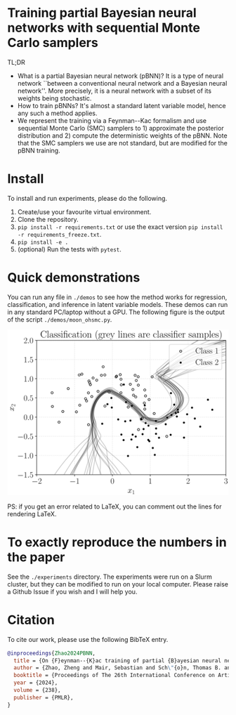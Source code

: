 # Training partial Bayesian neural networks with sequential Monte Carlo samplers

TL;DR

- What is a partial Bayesian neural network (pBNN)? It is a type of neural network ``between a conventional neural network and a Bayesian neural network''. More precisely, it is a neural network with a subset of its weights being stochastic.
- How to train pBNNs? It's almost a standard latent variable model, hence any such a method applies.
- We represent the training via a Feynman--Kac formalism and use sequential Monte Carlo (SMC) samplers to 1) approximate the posterior distribution and 2) compute the deterministic weights of the pBNN. Note that the SMC samplers we use are not standard, but are modified for the pBNN training.

# Install

To install and run experiments, please do the following.

1. Create/use your favourite virtual environment. 
2. Clone the repository.
3. `pip install -r requirements.txt` or use the exact version `pip install -r requirements_freeze.txt`.
4. `pip install -e .`
5. (optional) Run the tests with `pytest`.

# Quick demonstrations

You can run any file in `./demos` to see how the method works for regression, classification, and inference in latent variable models. These demos can run in any standard PC/laptop without a GPU. The following figure is the output of the script `./demos/moon_ohsmc.py`. 

![](./figs/moon_ohsmc.svg "Obtained from ./demos/moon_ohsmc.py")

PS: if you get an error related to LaTeX, you can comment out the lines for rendering LaTeX.

# To exactly reproduce the numbers in the paper
See the `./experiments` directory. The experiments were run on a Slurm cluster, but they can be modified to run on your local computer. Please raise a Github Issue if you wish and I will help you.

# Citation
To cite our work, please use the following BibTeX entry. 

```bibtex
@inproceedings{Zhao2024PBNN,
  title = {On {F}eynman--{K}ac training of partial {B}ayesian neural networks},
  author = {Zhao, Zheng and Mair, Sebastian and Sch\"{o}n, Thomas B. and Sj\"{o}lund, Jens}, 
  booktitle = {Proceedings of The 26th International Conference on Artificial Intelligence and Statistics},
  year = {2024},
  volume = {238},
  publisher = {PMLR},
}
```
